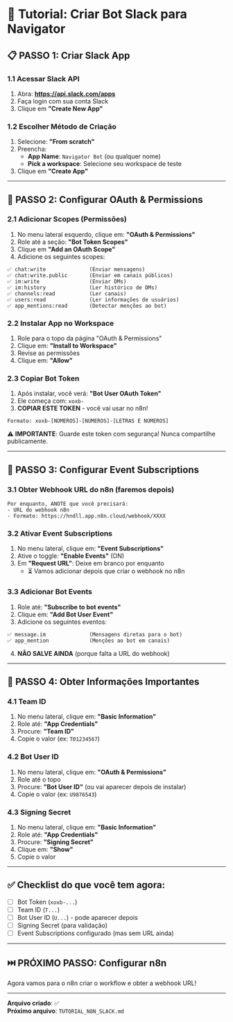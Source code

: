 # 🤖 Tutorial: Criar Bot Slack para Navigator

## 📋 PASSO 1: Criar Slack App

### 1.1 Acessar Slack API
1. Abra: **https://api.slack.com/apps**
2. Faça login com sua conta Slack
3. Clique em **"Create New App"**

### 1.2 Escolher Método de Criação
1. Selecione: **"From scratch"**
2. Preencha:
   - **App Name**: `Navigator Bot` (ou qualquer nome)
   - **Pick a workspace**: Selecione seu workspace de teste
3. Clique em **"Create App"**

---

## 🔑 PASSO 2: Configurar OAuth & Permissions

### 2.1 Adicionar Scopes (Permissões)
1. No menu lateral esquerdo, clique em: **"OAuth & Permissions"**
2. Role até a seção: **"Bot Token Scopes"**
3. Clique em **"Add an OAuth Scope"**
4. Adicione os seguintes scopes:

```
✅ chat:write              (Enviar mensagens)
✅ chat:write.public       (Enviar em canais públicos)
✅ im:write                (Enviar DMs)
✅ im:history              (Ler histórico de DMs)
✅ channels:read           (Ler canais)
✅ users:read              (Ler informações de usuários)
✅ app_mentions:read       (Detectar menções ao bot)
```

### 2.2 Instalar App no Workspace
1. Role para o topo da página "OAuth & Permissions"
2. Clique em: **"Install to Workspace"**
3. Revise as permissões
4. Clique em: **"Allow"**

### 2.3 Copiar Bot Token
1. Após instalar, você verá: **"Bot User OAuth Token"**
2. Ele começa com: `xoxb-`
3. **COPIAR ESTE TOKEN** - você vai usar no n8n!

```
Formato: xoxb-[NÚMEROS]-[NÚMEROS]-[LETRAS E NÚMEROS]
```

⚠️ **IMPORTANTE**: Guarde este token com segurança! Nunca compartilhe publicamente.

---

## 📡 PASSO 3: Configurar Event Subscriptions

### 3.1 Obter Webhook URL do n8n (faremos depois)
```
Por enquanto, ANOTE que você precisará:
- URL do webhook n8n
- Formato: https://hndll.app.n8n.cloud/webhook/XXXX
```

### 3.2 Ativar Event Subscriptions
1. No menu lateral, clique em: **"Event Subscriptions"**
2. Ative o toggle: **"Enable Events"** (ON)
3. Em **"Request URL"**: Deixe em branco por enquanto
   - ⏳ Vamos adicionar depois que criar o webhook no n8n

### 3.3 Adicionar Bot Events
1. Role até: **"Subscribe to bot events"**
2. Clique em: **"Add Bot User Event"**
3. Adicione os seguintes eventos:

```
✅ message.im              (Mensagens diretas para o bot)
✅ app_mention             (Menções ao bot em canais)
```

4. **NÃO SALVE AINDA** (porque falta a URL do webhook)

---

## 📝 PASSO 4: Obter Informações Importantes

### 4.1 Team ID
1. No menu lateral, clique em: **"Basic Information"**
2. Role até: **"App Credentials"**
3. Procure: **"Team ID"**
4. Copie o valor (ex: `T01234567`)

### 4.2 Bot User ID
1. No menu lateral, clique em: **"OAuth & Permissions"**
2. Role até o topo
3. Procure: **"Bot User ID"** (ou vai aparecer depois de instalar)
4. Copie o valor (ex: `U9876543`)

### 4.3 Signing Secret
1. No menu lateral, clique em: **"Basic Information"**
2. Role até: **"App Credentials"**
3. Procure: **"Signing Secret"**
4. Clique em: **"Show"**
5. Copie o valor

---

## ✅ Checklist do que você tem agora:

- [ ] Bot Token (`xoxb-...`)
- [ ] Team ID (`T...`)
- [ ] Bot User ID (`U...`) - pode aparecer depois
- [ ] Signing Secret (para validação)
- [ ] Event Subscriptions configurado (mas sem URL ainda)

---

## ⏭️ PRÓXIMO PASSO: Configurar n8n

Agora vamos para o n8n criar o workflow e obter a webhook URL!

---

**Arquivo criado**: ✅  
**Próximo arquivo**: `TUTORIAL_N8N_SLACK.md`

